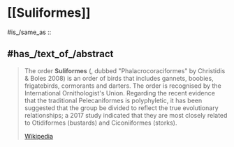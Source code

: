 
# [[Suliformes]] 

#is_/same_as :: 

## #has_/text_of_/abstract 

> The order **Suliformes** (, dubbed "Phalacrocoraciformes" by Christidis & Boles 2008) 
> is an order of birds that includes gannets, boobies, frigatebirds, cormorants and darters. 
> The order is recognised by the International Ornithologist's Union. 
> Regarding the recent evidence that the traditional Pelecaniformes is polyphyletic, 
> it has been suggested that the group be divided 
> to reflect the true evolutionary relationships; 
> a 2017 study indicated that they are 
> most closely related to Otidiformes (bustards) and Ciconiiformes (storks).
>
> [Wikipedia](https://en.wikipedia.org/wiki/Suliformes) 

